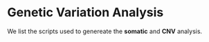 # Genetic Variation Analysis

We list the scripts used to genereate the **somatic** and **CNV** analysis.
